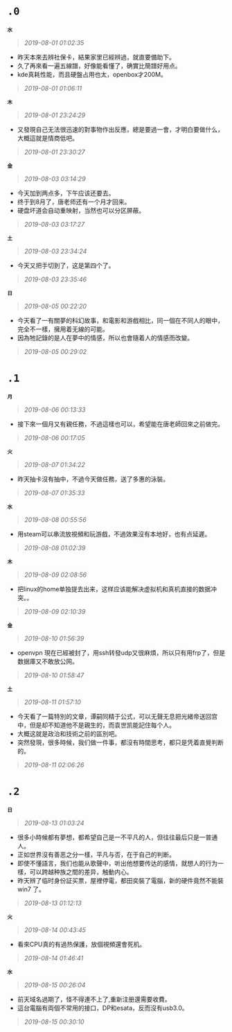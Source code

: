 **`.0`**
========
**`水`**
>*2019-08-01 01:02:35*
- 昨天本來去辨社保卡，結果家里已經辨過，就直要備助下。
- 久了再來看一遍五線譜，好像能看懂了，确實比簡譜好用点。
- kde真耗性能，而且硬盤占用也太，openbox才200M。
>*2019-08-01 01:06:11*

**`木`**
>*2019-08-01 23:24:29*
- 又發現自己无法很迅速的對事物作出反應，總是要過一會，才明白要做什么，大概這就是情商低吧。
>*2019-08-01 23:30:27*

**`金`**
>*2019-08-03 03:14:29*
- 今天加到两点多，下午应该还要去。
- 终于到8月了，唐老师还有一个月才回来。
- 硬盘坏道会自动重映射，当然也可以分区屏蔽。
>*2019-08-03 03:17:27*

**`土`**
>*2019-08-03 23:34:24*
- 今天又把手切到了，这是第四个了。
>*2019-08-03 23:35:46*

**`日`**
>*2019-08-05 00:22:20*
- 今天看了一有關夢的科幻故事，和電影和游戲相比，同一個在不同人的眼中，完全不一樣，擁用着无線的可能。
- 因為牠記錄的是人在夢中的情感，所以也會隨着人的情感而改變。
>*2019-08-05 00:29:02*

**`.1`**
========
**`月`**
>*2019-08-06 00:13:33*
- 接下來一個月又有親任務，不過這樣也可以，希望能在唐老師回來之前做完。
>*2019-08-06 00:17:05*

**`火`**
>*2019-08-07 01:34:22*
- 昨天抽卡沒有抽中，不過今天做任務，送了多惠的泳裝。
>*2019-08-07 01:35:33*

**`水`**
>*2019-08-08 00:55:56*
- 用steam可以串流放視頻和玩游戲，不過效果沒有本地好，也有点延遲。
>*2019-08-08 01:02:39*

**`木`**
>*2019-08-09 02:08:56*
- 把linux的home单独提去出来，这样应该能解决虚拟机和真机直接的数据冲突。。
>*2019-08-09 02:10:39*

**`金`**
>*2019-08-10 01:56:39*
- openvpn 現在已經被封了，用ssh转發udp又很麻煩，所以只有用frp了，但是数据庫又不敢放公网。
>*2019-08-10 01:58:47*

**`土`**
>*2019-08-11 01:57:10*
- 今天看了一篇特別的文章，谭嗣同精于公式，可以无聲无息把光緒帝送回宫中，但是却不知道他不是親生的，而袁世凯能記住每个人。
- 大概这就是政治和技術之前的區別吧。
- 突然發現，很多時候，我们做一件事，都沒有時間思考，都只是凭着直覺判断的。
>*2019-08-11 02:06:26*

**`.2`**
========
**`日`**
>*2019-08-13 01:03:24*
- 很多小時候都有夢想，都希望自己是一不平凡的人，但往往最后只是一普通人。
- 正如世界沒有善恶之分一樣，平凡与否，在于自己的判断。
- 即使不懂語言，我们也能从歌聲中，听出他想要传达的感情，就想人的行为一樣，可以跨越种族之間的差异，触動内心。
- 昨天辨了临时身份証买票，屋裡停電，都田奕裝了電腦，新的硬件竟然不能裝win7 了。
>*2019-08-13 01:12:13*

**`火`**
>*2019-08-14 00:43:45*
- 看來CPU真的有過热保護，放個視頻還會死机。
>*2019-08-14 01:46:41*

**`水`**
>*2019-08-15 00:26:04*
- 前天域名過期了，怪不得連不上了,重新注册還需要收費。
- 這台電腦有両個不常用的接口，DP和esata，反而沒有usb3.0。
>*2019-08-15 00:30:10*